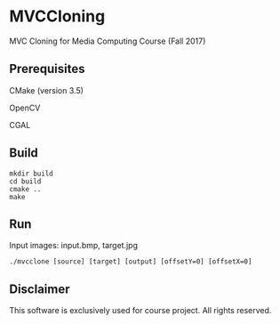 # MVCCloning
MVC Cloning for Media Computing Course (Fall 2017)

## Prerequisites
CMake (version 3.5)

OpenCV

CGAL

## Build
```
mkdir build
cd build
cmake ..
make
```

## Run
Input images: input.bmp, target.jpg
```
./mvcclone [source] [target] [output] [offsetY=0] [offsetX=0]
```

## Disclaimer

This software is exclusively used for course project. All rights reserved.
